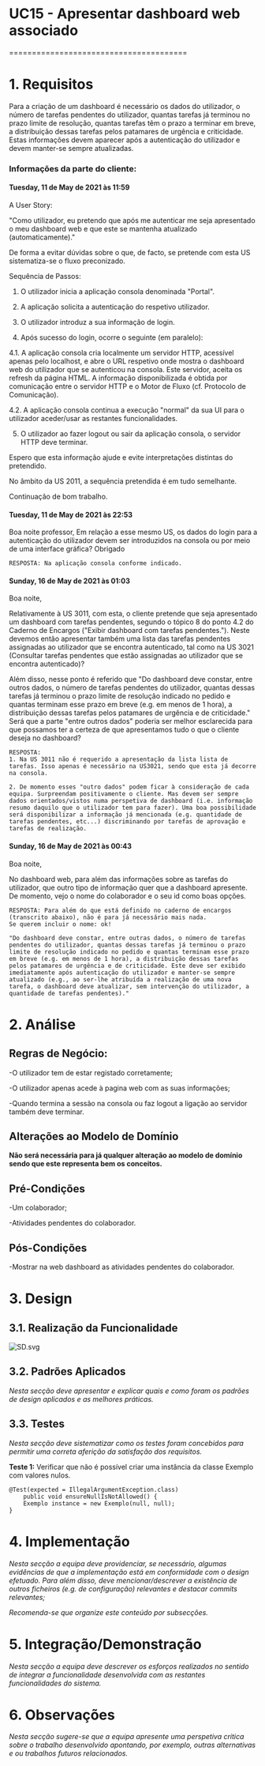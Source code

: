 # UC15 - Apresentar dashboard web associado
=======================================


# 1. Requisitos

Para a criação de um dashboard é necessário os dados do utilizador, o número de tarefas pendentes do utilizador, quantas tarefas já terminou 
no prazo limite de resolução, quantas tarefas têm o prazo a terminar em breve, a distribuição dessas tarefas
pelos patamares de urgência e criticidade. Estas informações devem aparecer após a autenticação do utilizador
e devem manter-se sempre atualizadas.

### Informações da parte do cliente:

#### Tuesday, 11 de May de 2021 às 11:59

A User Story:

"Como utilizador, eu pretendo que após me autenticar me seja apresentado o meu dashboard web e que este se mantenha atualizado (automaticamente)."

De forma a evitar dúvidas sobre o que, de facto, se pretende com esta US sistematiza-se o fluxo preconizado.

Sequência de Passos:

1. O utilizador inicia a aplicação consola denominada "Portal".

2. A aplicação solicita a autenticação do respetivo utilizador.

3. O utilizador introduz a sua informação de login.

4. Após sucesso do login, ocorre o seguinte (em paralelo):

4.1. A aplicação consola cria localmente um servidor HTTP, acessível apenas pelo localhost, e abre o URL respetivo onde mostra o dashboard web do utilizador que se autenticou na consola. Este servidor, aceita os refresh da página HTML. A informação disponibilizada é obtida por comunicação entre o servidor HTTP e o Motor de Fluxo (cf. Protocolo de Comunicação).

4.2. A aplicação consola continua a execução "normal" da sua UI para o utilizador aceder/usar as restantes funcionalidades.

5. O utilizador ao fazer logout ou sair da aplicação consola, o servidor HTTP deve terminar.

Espero que esta informação ajude e evite interpretações distintas do pretendido.

No âmbito da US 2011, a sequência pretendida é em tudo semelhante.

Continuação de bom trabalho.

#### Tuesday, 11 de May de 2021 às 22:53

Boa noite professor,
Em relação a esse mesmo US, os dados do login para a autenticação do utilizador devem ser introduzidos na consola ou por meio de uma interface gráfica?
Obrigado

    RESPOSTA: Na aplicação consola conforme indicado.

#### Sunday, 16 de May de 2021 às 01:03

Boa noite,

Relativamente à US 3011, com esta, o cliente pretende que seja apresentado um dashboard com tarefas pendentes, segundo o tópico 8 do ponto 4.2 do Caderno de Encargos ("Exibir dashboard com tarefas pendentes."). Neste devemos então apresentar também uma lista das tarefas pendentes assignadas ao utilizador que se encontra autenticado, tal como na US 3021 (Consultar tarefas pendentes que estão assignadas ao utilizador que se encontra autenticado)?

Além disso, nesse ponto é referido que "Do dashboard deve constar, entre outros dados, o número de tarefas pendentes do utilizador, quantas dessas tarefas já terminou o prazo limite de resolução indicado no pedido e quantas terminam esse prazo em breve (e.g. em menos de 1 hora), a distribuição dessas tarefas pelos patamares de urgência e de criticidade."
Será que a parte "entre outros dados" poderia ser melhor esclarecida para que possamos ter a certeza de que apresentamos tudo o que o cliente deseja no dashboard?

    RESPOSTA:
    1. Na US 3011 não é requerido a apresentação da lista lista de tarefas. Isso apenas é necessário na US3021, sendo que esta já decorre na consola.

    2. De momento esses "outro dados" podem ficar à consideração de cada equipa. Surpreendam positivamente o cliente. Mas devem ser sempre dados orientados/vistos numa perspetiva de dashboard (i.e. informação resumo daquilo que o utilizador tem para fazer). Uma boa possibilidade será disponibilizar a informação já mencionada (e.g. quantidade de tarefas pendentes, etc...) discriminando por tarefas de aprovação e tarefas de realização.

#### Sunday, 16 de May de 2021 às 00:43

Boa noite,

No dashboard web, para além das informações sobre as tarefas do utilizador, que outro tipo de informação quer que a dashboard apresente. De momento, vejo o nome do colaborador e o seu id como boas opções.

    RESPOSTA: Para além do que está definido no caderno de encargos (transcrito abaixo), não é para já necessário mais nada. 
    Se querem incluir o nome: ok!

    "Do dashboard deve constar, entre outras dados, o número de tarefas pendentes do utilizador, quantas dessas tarefas já terminou o prazo limite de resolução indicado no pedido e quantas terminam esse prazo em breve (e.g. em menos de 1 hora), a distribuição dessas tarefas pelos patamares de urgência e de criticidade. Este deve ser exibido imediatamente após autenticação do utilizador e manter-se sempre atualizado (e.g., ao ser-lhe atribuída a realização de uma nova tarefa, o dashboard deve atualizar, sem intervenção do utilizador, a quantidade de tarefas pendentes)."

# 2. Análise

## Regras de Negócio:

-O utilizador tem de estar registado corretamente;

-O utilizador apenas acede à pagina web com as suas informações;

-Quando termina a sessão na consola ou faz logout a ligação ao servidor também deve terminar.

## Alterações ao Modelo de Domínio

**Não será necessária para já qualquer alteração ao modelo de domínio sendo que este representa bem os conceitos.**

## Pré-Condições

-Um colaborador;

-Atividades pendentes do colaborador.

## Pós-Condições

-Mostrar na web dashboard as atividades pendentes do colaborador.

# 3. Design

## 3.1. Realização da Funcionalidade

![SD.svg](SD.svg)

## 3.2. Padrões Aplicados

*Nesta secção deve apresentar e explicar quais e como foram os padrões de design aplicados e as melhores práticas.*

## 3.3. Testes 
*Nesta secção deve sistematizar como os testes foram concebidos para permitir uma correta aferição da satisfação dos requisitos.*

**Teste 1:** Verificar que não é possível criar uma instância da classe Exemplo com valores nulos.

	@Test(expected = IllegalArgumentException.class)
		public void ensureNullIsNotAllowed() {
		Exemplo instance = new Exemplo(null, null);
	}

# 4. Implementação

*Nesta secção a equipa deve providenciar, se necessário, algumas evidências de que a implementação está em conformidade com o design efetuado. Para além disso, deve mencionar/descrever a existência de outros ficheiros (e.g. de configuração) relevantes e destacar commits relevantes;*

*Recomenda-se que organize este conteúdo por subsecções.*

# 5. Integração/Demonstração

*Nesta secção a equipa deve descrever os esforços realizados no sentido de integrar a funcionalidade desenvolvida com as restantes funcionalidades do sistema.*

# 6. Observações

*Nesta secção sugere-se que a equipa apresente uma perspetiva critica sobre o trabalho desenvolvido apontando, por exemplo, outras alternativas e ou trabalhos futuros relacionados.*



